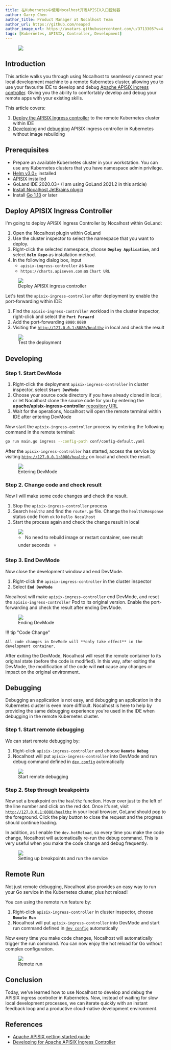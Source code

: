 ```yaml
---
title: 在Kubernetes中使用Nocalhost开发APISIX入口控制器
author: Garry Chen
author_title: Product Manager at Nocalhost Team
author_url: https://github.com/neaped
author_image_url: https://avatars.githubusercontent.com/u/3713305?v=4
tags: [Kubernetes, APISIX, Controller, Development]
---
```


<figure className="img-frame">
  <img className="gif-img" src="../../img/blog/apisix/apisix-banner.png" />
</figure>

## Introduction

This article walks you through using Nocalhost to seamlessly connect your local development machine to a remote Kubernetes cluster, allowing you to use your favourite IDE to develop and debug [Apache APISIX ingress controller](https://apisix.apache.org/docs/ingress-controller/getting-started). Giving you the ability to comfortably develop and debug your remote apps with your existing skills.

This article covers:

1. [Deploy the APISIX Ingress controller](#deploy-apisix-ingress-controller) to the remote Kubernetes cluster within IDE
2. [Developing](#developing) and [debugging](#debugging) APISIX ingress controller in Kubernetes without image rebuilding

## Prerequisites

- Prepare an available Kubernetes cluster in your workstation. You can use any Kubernetes clusters that you have namespace admin privilege.
- [Helm v3.0+](https://helm.sh) installed
- [APISIX](https://apache.github.io/apisix-helm-chart/docs/en/latest/apisix.html) installed
- GoLand IDE 2020.03+ (I am using GoLand 2021.2 in this article)
- [Install Nocalhost JetBrains plugin](/docs/installation#install-jetbrains-plugin)
- Install [Go 1.13](https://golang.org/dl/) or later

## Deploy APISIX Ingress Controller

I'm going to deploy APISIX Ingress Controller by Nocalhost within GoLand:

1. Open the Nocalhost plugin within GoLand
2. Use the cluster inspector to select the namespace that you want to deploy.
3. Right-click the selected namespace, choose **`Deploy Application`**, and select **`Helm Repo`** as installation method.
4. In the following dialog box, input
   - `apisix-ingress-controller` as `Name`
   - `https://charts.apiseven.com` as `Chart URL`

<figure className="img-frame">
  <img className="gif-img" src="../../img/blog/apisix/apisix-ingress-deploy.gif" />
  <figcaption>Deploy APISIX ingress controller</figcaption>
</figure>

Let's test the `apisix-ingress-controller` after deployment by enable the port-forwarding within IDE:

1. Find the `apisix-ingress-controller` workload in the cluster inspector, right-click and select the **`Port Forward`**
2. Add the port-forwarding `8080:8080`
3. Visiting the [`http://127.0.0.1:8080/healthz`](http://127.0.0.1:8080/healthz) in local and check the result

<figure className="img-frame">
  <img className="gif-img" src="../../img/blog/apisix/apisix-ingress-test.gif" />
  <figcaption>Test the deployment</figcaption>
</figure>

## Developing

### Step 1. Start DevMode

1. Right-click the deployment `apisix-ingress-controller` in cluster inspector, select **`Start DevMode`**
2. Choose your source code directory if you have already cloned in local, or let Nocalhost clone the source code for you by entering the **apache/apisix-ingress-controller** [repository URL](https://github.com/apache/apisix-ingress-controller.git)
3. Wait for the operations, Nocalhost will open the remote terminal within IDE after entering DevMode

Now start the `apisix-ingress-controller` process by entering the following command in the remote terminal:

```bash
go run main.go ingress --config-path conf/config-default.yaml
```

After the `apisix-ingress-controller` has started, access the service by visiting [`http://127.0.0.1:8080/healthz`](http://127.0.0.1:8080/healthz) on local and check the result.

<figure className="img-frame">
  <img className="gif-img" src="../../img/blog/apisix/apisix-ingress-devmode.gif" />
  <figcaption>Entering DevMode</figcaption>
</figure>

### Step 2. Change code and check result

Now I will make some code changes and check the result.

1. Stop the `apisix-ingress-controller` process
2. Search `healthz` and find the `router.go` file. Change the `healthzResponse` status code from `ok` to `Hello Nocalhost`
3. Start the process again and check the change result in local

<figure className="img-frame">
  <img className="gif-img" src="../../img/blog/apisix/apisix-ingress-code-change.gif" />
  <figcaption>⭐️ &nbsp; No need to rebuild image or restart container, see result under seconds &nbsp; ⭐️ </figcaption>
</figure>

### Step 3. End DevMode

Now close the development window and end DevMode.

1. Right-click the `apisix-ingress-controller` in the cluster inspector
2. Select **`End DevMode`**

Nocalhost will make `apisix-ingress-controller` end DevMode, and reset the `apisix-ingress-controller` Pod to its original version. Enable the port-forwarding and check the result after ending DevMode.

<figure className="img-frame">
  <img className="gif-img" src="../../img/blog/apisix/apisix-ingress-end-devmode.gif" />
  <figcaption>Ending DevMode</figcaption>
</figure>

!!! tip "Code Change"

    All code changes in DevMode will **only take effect** in the development container.

After exiting the DevMode, Nocalhost will reset the remote container to its original state (before the code is modified). In this way, after exiting the DevMode, the modification of the code will **not** cause any changes or impact on the original environment.

## Debugging

Debugging an application is not easy, and debugging an application in the Kubernetes cluster is even more difficult. Nocalhost is here to help by providing the same debugging experience you're used in the IDE when debugging in the remote Kubernetes cluster.

### Step 1. Start remote debugging

We can start remote debugging by:

1. Right-click `apisix-ingress-controller` and choose **`Remote Debug`**
2. Nocalhost will put `apisix-ingress-controller` into DevMode and run debug command defined in [`dev config`](/docs/config/config-develop) automatically

<figure className="img-frame">
  <img className="gif-img" src="../../img/blog/apisix/apisix-ingress-remote-debug.gif" />
  <figcaption>Start remote debugging</figcaption>
</figure>

### Step 2. Step through breakpoints

Now set a breakpoint on the `healthz` function. Hover over just to the left of the line number and click on the red dot. Once it’s set, visit [`http://127.0.0.1:8080/healthz`](http://127.0.0.1:8080/healthz) in your local browser, GoLand should pop to the foreground. Click the play button to close the request and the progress should continue loading.

In addition, as I enable the `dev.hotReload`, so every time you make the code change, Nocalhost will automatically re-run the debug command. This is very useful when you make the code change and debug frequently.

<figure className="img-frame">
  <img className="gif-img" src="../../img/blog/apisix/apisix-ingress-break-reload.gif" />
  <figcaption>Setting up breakpoints and run the service</figcaption>
</figure>

## Remote Run

Not just remote debugging, Nocalhost also provides an easy way to run your Go service in the Kubernetes cluster, plus hot reload!

You can using the remote run feature by:

1. Right-click `apisix-ingress-controller` in cluster inspector, choose **`Remote Run`**
2. Nocalhost will put `apisix-ingress-controller` into DevMode and start run command defined in [`dev config`](/docs/config/config-develop) automatically

Now every time you make code changes, Nocalhost will automatically trigger the run command. You can now enjoy the hot reload for Go without complex configuration.

<figure className="img-frame">
  <img className="gif-img" src="../../img/blog/apisix/apisix-ingress-remote-run.gif" />
  <figcaption>Remote run</figcaption>
</figure>

## Conclusion

Today, we’ve learned how to use Nocalhost to develop and debug the APISIX ingress controller in Kubernetes. Now, instead of waiting for slow local development processes, we can iterate quickly with an instant feedback loop and a productive cloud-native development environment.

## References

- [Apache APISIX getting started guide](https://apisix.apache.org/docs/ingress-controller/getting-started)
- [Developing for Apache APISIX Ingress Controller](https://apisix.apache.org/docs/ingress-controller/development)
